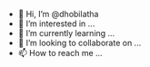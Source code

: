 - 👋 Hi, I’m @dhobilatha
- 👀 I’m interested in ...
- 🌱 I’m currently learning ...
- 💞️ I’m looking to collaborate on ...
- 📫 How to reach me ...

<!---
dhobilatha/dhobilatha is a ✨ special ✨ repository because its `README.md` (this file) appears on your GitHub profile.
You can click the Preview link to take a look at your changes.
--->
